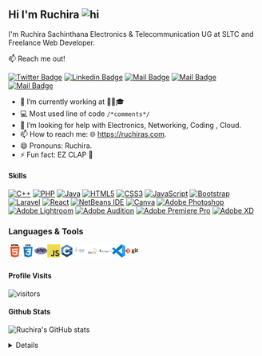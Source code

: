  ## Hi I'm Ruchira <img src="https://user-images.githubusercontent.com/1303154/88677602-1635ba80-d120-11ea-84d8-d263ba5fc3c0.gif" width="28px" alt="hi">

I'm Ruchira Sachinthana  Electronics & Telecommunication UG at SLTC and  Freelance Web Developer. 

:mailbox: Reach me out!

[![Twitter Badge](https://img.shields.io/badge/-@Ruchira_S_H-1ca0f1?style=flat&labelColor=1ca0f1&logo=twitter&logoColor=white&link=https://twitter.com/Ruchira_S_H)](https://twitter.com/Ruchira_S_H)  [![Linkedin Badge](https://img.shields.io/badge/-Ruchira_Sachinthana-0e76a8?style=flat&labelColor=0e76a8&logo=linkedin&logoColor=white)](https://www.linkedin.com/in/ruchira-sachinthana/)  [![Mail Badge](https://img.shields.io/badge/-Ruchira_Sachinthana-e74c3c?style=flat&labelColor=e74c3c&logo=youtube&logoColor=white)](https://www.youtube.com/channel/UCx7-8LVCSHgjRTvFMfDlt-Q) [![Mail Badge](https://img.shields.io/badge/-@ruchira_sachinthana-e84393?style=flat&labelColor=e84393&logo=instagram&logoColor=white)](https://www.instagram.com/ruchira_sachinthana/) [![Mail Badge](https://img.shields.io/badge/-Ruchira_Sachinthana-c0392b?style=flat&labelColor=c0392b&logo=gmail&logoColor=white)](mailto:hello@ruchiras.com)



- 🔭 I’m currently working at 👨‍🎓🎓
- :computer: Most used line of code `/*comments*/`
- 🤔 I’m looking for help with Electronics, Networking, Coding , Cloud.
- 📫 How to reach me: 🌐 https://ruchiras.com.
- 😄 Pronouns: Ruchira.
- ⚡ Fun fact: EZ CLAP 👏

#### Skills

<!-- TODO: Make technologies links takes you to repositories -->
[![C++](https://img.shields.io/badge/c++-%2300599C.svg?style=for-the-badge&logo=c%2B%2B&logoColor=white)](#) 
[![PHP](https://img.shields.io/badge/php-%23777BB4.svg?style=for-the-badge&logo=php&logoColor=white)](#)
[![Java](https://img.shields.io/badge/java-%23ED8B00.svg?style=for-the-badge&logo=java&logoColor=white)](#) 
[![HTML5](https://img.shields.io/badge/html5-%23E34F26.svg?style=for-the-badge&logo=html5&logoColor=white)](#)
[![CSS3](https://img.shields.io/badge/css3-%231572B6.svg?style=for-the-badge&logo=css3&logoColor=white)](#)
[![JavaScript](https://img.shields.io/badge/javascript-%23323330.svg?style=for-the-badge&logo=javascript&logoColor=%23F7DF1E)](#)
[![Bootstrap](https://img.shields.io/badge/bootstrap-%23563D7C.svg?style=for-the-badge&logo=bootstrap&logoColor=white)](#)
[![Laravel](https://img.shields.io/badge/laravel-%23FF2D20.svg?style=for-the-badge&logo=laravel&logoColor=white)](#) 
[![React](https://img.shields.io/badge/react-%2320232a.svg?style=for-the-badge&logo=react&logoColor=%2361DAFB)](#)
[![NetBeans IDE](https://img.shields.io/badge/NetBeansIDE-1B6AC6.svg?style=for-the-badge&logo=apache-netbeans-ide&logoColor=white)](#)
[![Canva](https://img.shields.io/badge/Canva-%2300C4CC.svg?style=for-the-badge&logo=Canva&logoColor=white)](#)
[![Adobe Photoshop](https://img.shields.io/badge/adobephotoshop-%2331A8FF.svg?style=for-the-badge&logo=adobephotoshop&logoColor=white)](#)
[![Adobe Lightroom](https://img.shields.io/badge/Adobe%20Lightroom-31A8FF.svg?style=for-the-badge&logo=Adobe%20Lightroom&logoColor=white)](#)
[![Adobe Audition](https://img.shields.io/badge/Adobe%20Audition-9999FF.svg?style=for-the-badge&logo=Adobe%20Audition&logoColor=white)](#)
[![Adobe Premiere Pro](https://img.shields.io/badge/Adobe%20Premiere%20Pro-9999FF.svg?style=for-the-badge&logo=Adobe%20Premiere%20Pro&logoColor=white)](#)
[![Adobe XD](https://img.shields.io/badge/Adobe%20XD-470137?style=for-the-badge&logo=Adobe%20XD&logoColor=#FF61F6)](#)


[](#)



### Languages & Tools
<img align="left" alt="HTML5" width="26px" src="https://raw.githubusercontent.com/github/explore/80688e429a7d4ef2fca1e82350fe8e3517d3494d/topics/html/html.png" />

<img align="left" alt="CSS3" width="26px" src="https://raw.githubusercontent.com/github/explore/80688e429a7d4ef2fca1e82350fe8e3517d3494d/topics/css/css.png" />

<img align="left" alt="PHP" width="26px" src="https://raw.githubusercontent.com/github/explore/80688e429a7d4ef2fca1e82350fe8e3517d3494d/topics/php/php.png" />

<img align="left" alt="JavaScript" width="26px" src="https://raw.githubusercontent.com/github/explore/80688e429a7d4ef2fca1e82350fe8e3517d3494d/topics/javascript/javascript.png" />

<img align="left" alt="C++" width="26px" src="https://raw.githubusercontent.com/github/explore/361e2821e2dea67711cde99c9c40ed357061cf27/topics/cpp/cpp.png" />

<img align="left" alt="JAVA" width="26px" src="https://raw.githubusercontent.com/github/explore/80688e429a7d4ef2fca1e82350fe8e3517d3494d/topics/java/java.png" />

<img align="left" alt="MySQL" width="26px" src="https://raw.githubusercontent.com/github/explore/80688e429a7d4ef2fca1e82350fe8e3517d3494d/topics/mysql/mysql.png" />

<img align="left" alt="MongoDB" width="26px" src="https://raw.githubusercontent.com/github/explore/80688e429a7d4ef2fca1e82350fe8e3517d3494d/topics/mongodb/mongodb.png" />

<img align="left" alt="Visual Studio Code" width="26px" src="https://raw.githubusercontent.com/github/explore/80688e429a7d4ef2fca1e82350fe8e3517d3494d/topics/visual-studio-code/visual-studio-code.png" />

<img align="left" alt="Git" width="26px" src="https://raw.githubusercontent.com/github/explore/80688e429a7d4ef2fca1e82350fe8e3517d3494d/topics/git/git.png" />


<br />
<br />



#### Profile Visits 

![visitors](https://visitor-badge.glitch.me/badge?page_id=RuchiraSachinthana.RuchiraSachinthana)




#### Github Stats

![Ruchira's GitHub stats](https://github-readme-stats.vercel.app/api?username=RuchiraSachinthana&show_icons=true&theme=radical)

<details>


[![Top Langs](https://github-readme-stats.vercel.app/api/top-langs/?username=RuchiraSachinthana&layout=compact)](https://github.com/RuchiraSachinthana/github-readme-stats)

 



</details>
